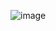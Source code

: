 ![image](https://github.com/Ryannn41/PyEcharts_sales/assets/69830650/87894dff-573a-4bc4-9db9-306e9af46690)
